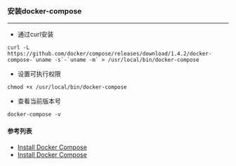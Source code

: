 ### 安装docker-compose  
---
* 通过curl安装  
 ``` 
curl -L https://github.com/docker/compose/releases/download/1.4.2/docker-compose-`uname -s`-`uname -m` > /usr/local/bin/docker-compose  
```    
* 设置可执行权限  
``` 
chmod +x /usr/local/bin/docker-compose 
```
* 查看当前版本号   
``` 
docker-compose -v 
```


#### 参考列表  
* [Install Docker Compose](https://github.com/docker/compose/releases)
* [Install Docker Compose](https://docs.docker.com/compose/install/)  
